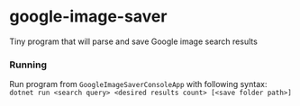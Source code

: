 # google-image-saver
Tiny program that will parse and save Google image search results
### Running
Run program from `GoogleImageSaverConsoleApp` with following syntax:
`dotnet run <search query> <desired results count> [<save folder path>]`
